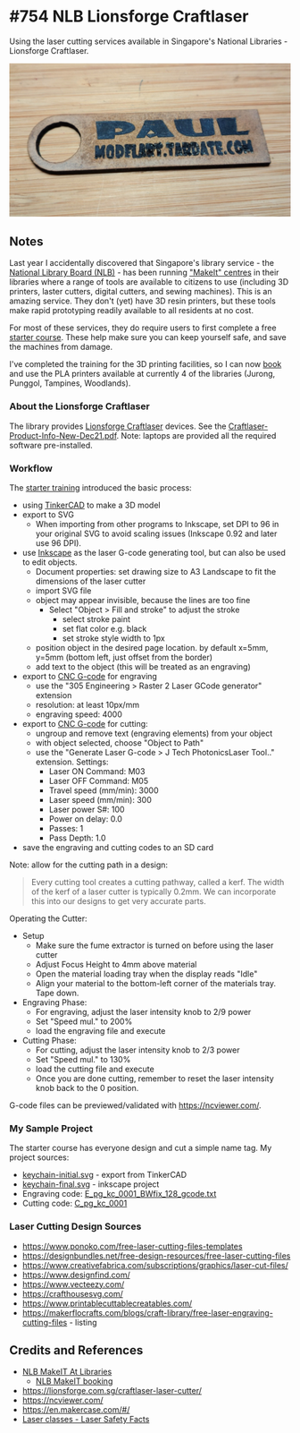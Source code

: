 # #754 NLB Lionsforge Craftlaser

Using the laser cutting services available in Singapore's National Libraries - Lionsforge Craftlaser.

![Build](./assets/LionsforgeCraftlaser_build.jpg?raw=true)

## Notes

Last year I accidentally discovered that Singapore's library service - the [National Library Board (NLB)](https://www.nlb.gov.sg/main/home) - has been running ["MakeIt" centres](https://www.nlb.gov.sg/main/services/MakeIT-at-Libraries) in their libraries where a range of tools are available to citizens to use (including 3D printers, laster cutters, digital cutters, and sewing machines). This is an amazing service. They don't (yet) have 3D resin printers, but these tools make rapid prototyping readily available to all residents at no cost.

For most of these services, they do require users to first complete a free [starter course](https://www.nlb.gov.sg/main/services/MakeIT-at-Libraries). These help make sure you can keep yourself safe, and save the machines from damage.

I've completed the training for the 3D printing facilities, so I can now [book](https://makeitsg.simplybook.asia/v2/) and use the PLA printers available at currently 4 of the libraries (Jurong, Punggol, Tampines, Woodlands).

### About the Lionsforge Craftlaser

The library provides [Lionsforge Craftlaser](https://lionsforge.com.sg/craftlaser-laser-cutter/) devices.
See the [Craftlaser-Product-Info-New-Dec21.pdf](./assets/Craftlaser-Product-Info-New-Dec21.pdf).
Note: laptops are provided all the required software pre-installed.

### Workflow

The [starter training](./assets/makeit-digital-cutting-laser-crafting-starter-session-2024-09-01.pdf) introduced the basic process:

* using [TinkerCAD](https://www.tinkercad.com/) to make a 3D model
* export to SVG
    * When importing from other programs to Inkscape, set DPI to 96 in your original SVG to avoid scaling issues (Inkscape 0.92 and later use 96 DPI).
* use [Inkscape](https://inkscape.org/) as the laser G-code generating tool, but can also be used to edit objects.
    * Document properties: set drawing size to A3 Landscape to fit the dimensions of the laser cutter
    * import SVG file
    * object may appear invisible, because the lines are too fine
        * Select "Object > Fill and stroke" to adjust the stroke
            * select stroke paint
            * set flat color e.g. black
            * set stroke style width to 1px
    * position object in the desired page location. by default x=5mm, y=5mm (bottom left, just offset from the border)
    * add text to the object (this will be treated as an engraving)
* export to [CNC G-code](https://en.wikipedia.org/wiki/G-code) for engraving
    * use the "305 Engineering > Raster 2 Laser GCode generator" extension
    * resolution: at least 10px/mm
    * engraving speed: 4000
* export to [CNC G-code](https://en.wikipedia.org/wiki/G-code) for cutting:
    * ungroup and remove text (engraving elements) from your object
    * with object selected, choose "Object to Path"
    * use the "Generate Laser G-code > J Tech PhotonicsLaser Tool.." extension. Settings:
        * Laser ON Command: M03
        * Laser OFF Command: M05
        * Travel speed (mm/min): 3000
        * Laser speed (mm/min): 300
        * Laser power S#: 100
        * Power on delay: 0.0
        * Passes: 1
        * Pass Depth: 1.0
* save the engraving and cutting codes to an SD card

Note: allow for the cutting path in a design:

> Every cutting tool creates a cutting pathway, called a kerf.
> The width of the kerf of a laser cutter is typically 0.2mm.
> We can incorporate this into our designs to get very accurate parts.

Operating the Cutter:

* Setup
    * Make sure the fume extractor is turned on before using the laser cutter
    * Adjust Focus Height to 4mm above material
    * Open the material loading tray when the display reads "Idle"
    * Align your material to the bottom-left corner of the materials tray. Tape down.
* Engraving Phase:
    * For engraving, adjust the laser intensity knob to 2/9 power
    * Set "Speed mul." to 200%
    * load the engraving file and execute
* Cutting Phase:
    * For cutting, adjust the laser intensity knob to 2/3 power
    * Set "Speed mul." to 130%
    * load the cutting file and execute
    * Once you are done cutting, remember to reset the laser intensity knob back to the 0 position.

G-code files can be previewed/validated with <https://ncviewer.com/>.

### My Sample Project

The starter course has everyone design and cut a simple name tag.
My project sources:

* [keychain-initial.svg](./assets/keychain-initial.svg) - export from TinkerCAD
* [keychain-final.svg](./assets/keychain-final.svg) - inkscape project
* Engraving code: [E_pg_kc_0001_BWfix_128_gcode.txt](./assets/E_pg_kc_0001_BWfix_128_gcode.txt)
* Cutting code: [C_pg_kc_0001](./assets/C_pg_kc_0001)

### Laser Cutting Design Sources

* <https://www.ponoko.com/free-laser-cutting-files-templates>
* <https://designbundles.net/free-design-resources/free-laser-cutting-files>
* <https://www.creativefabrica.com/subscriptions/graphics/laser-cut-files/>
* <https://www.designfind.com/>
* <https://www.vecteezy.com/>
* <https://crafthousesvg.com/>
* <https://www.printablecuttablecreatables.com/>
* <https://makerflocrafts.com/blogs/craft-library/free-laser-engraving-cutting-files> - listing

## Credits and References

* [NLB MakeIT At Libraries](https://www.nlb.gov.sg/main/services/MakeIT-at-Libraries)
    * [NLB MakeIT booking](https://makeitsg.simplybook.asia/v2/)
* <https://lionsforge.com.sg/craftlaser-laser-cutter/>
* <https://ncviewer.com/>
* <https://en.makercase.com/#/>
* [Laser classes - Laser Safety Facts](https://www.lasersafetyfacts.com/laserclasses.html)
